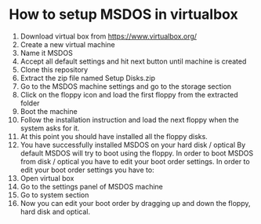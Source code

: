 # How to setup MSDOS in virtualbox
1) Download virtual box from https://www.virtualbox.org/
2) Create a new virtual machine
3) Name it MSDOS
4) Accept all default settings and hit next button until machine is created
5) Clone this repository
6) Extract the zip file named Setup Disks.zip
7) Go to the MSDOS machine settings and go to the storage section
8) Click on the floppy icon and load the first floppy from the extracted folder
9) Boot the machine
10) Follow the installation instruction and load the next floppy when the system asks for it.
11) At this point you should have installed all the floppy disks.
12) You have successfully installed MSDOS on your hard disk / optical 
By default MSDOS will try to boot using the floppy.
In order to boot MSDOS from disk / optical you have to edit your boot order settings.
In order to edit your boot order settings you have to:
1) Open virtual box
2) Go to the settings panel of MSDOS machine
3) Go to system section
4) Now you can edit your boot order by dragging up and down the floppy, hard disk and optical.
